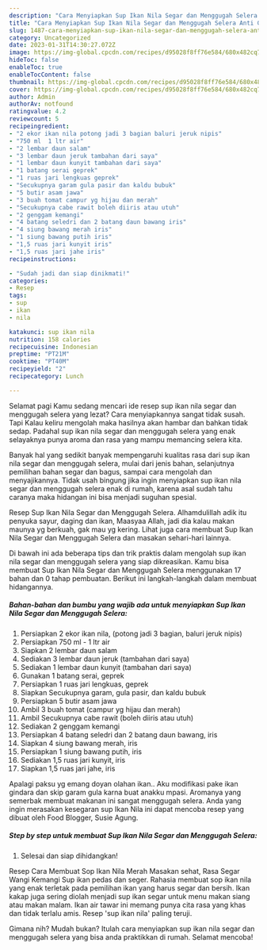 ```yaml
---
description: "Cara Menyiapkan Sup Ikan Nila Segar dan Menggugah Selera Anti Gagal"
title: "Cara Menyiapkan Sup Ikan Nila Segar dan Menggugah Selera Anti Gagal"
slug: 1487-cara-menyiapkan-sup-ikan-nila-segar-dan-menggugah-selera-anti-gagal
category: Uncategorized
date: 2023-01-31T14:30:27.072Z
image: https://img-global.cpcdn.com/recipes/d95028f8ff76e584/680x482cq70/sup-ikan-nila-segar-dan-menggugah-selera-foto-resep-utama.jpg
hideToc: false
enableToc: true
enableTocContent: false
thumbnail: https://img-global.cpcdn.com/recipes/d95028f8ff76e584/680x482cq70/sup-ikan-nila-segar-dan-menggugah-selera-foto-resep-utama.jpg
cover: https://img-global.cpcdn.com/recipes/d95028f8ff76e584/680x482cq70/sup-ikan-nila-segar-dan-menggugah-selera-foto-resep-utama.jpg
author: Admin
authorAv: notfound
ratingvalue: 4.2
reviewcount: 5
recipeingredient:
- "2 ekor ikan nila potong jadi 3 bagian baluri jeruk nipis"
- "750 ml  1 ltr air"
- "2 lembar daun salam"
- "3 lembar daun jeruk tambahan dari saya"
- "1 lembar daun kunyit tambahan dari saya"
- "1 batang serai geprek"
- "1 ruas jari lengkuas geprek"
- "Secukupnya garam gula pasir dan kaldu bubuk"
- "5 butir asam jawa"
- "3 buah tomat campur yg hijau dan merah"
- "Secukupnya cabe rawit boleh diiris atau utuh"
- "2 genggam kemangi"
- "4 batang seledri dan 2 batang daun bawang iris"
- "4 siung bawang merah iris"
- "1 siung bawang putih iris"
- "1,5 ruas jari kunyit iris"
- "1,5 ruas jari jahe iris"
recipeinstructions:

- "Sudah jadi dan siap dinikmati!"
categories:
- Resep
tags:
- sup
- ikan
- nila

katakunci: sup ikan nila 
nutrition: 158 calories
recipecuisine: Indonesian
preptime: "PT21M"
cooktime: "PT40M"
recipeyield: "2"
recipecategory: Lunch

---
```



Selamat pagi Kamu sedang mencari ide resep sup ikan nila segar dan menggugah selera yang lezat? Cara menyiapkannya sangat tidak susah. Tapi Kalau keliru mengolah maka hasilnya akan hambar dan bahkan tidak sedap. Padahal sup ikan nila segar dan menggugah selera yang enak selayaknya punya aroma dan rasa yang mampu memancing selera kita.


Banyak hal yang sedikit banyak mempengaruhi kualitas rasa dari sup ikan nila segar dan menggugah selera, mulai dari jenis bahan, selanjutnya pemilihan bahan segar dan bagus, sampai cara mengolah dan menyajikannya. Tidak usah bingung jika ingin menyiapkan sup ikan nila segar dan menggugah selera enak di rumah, karena asal sudah tahu caranya maka hidangan ini bisa menjadi suguhan spesial.

Resep Sup Ikan Nila Segar dan Menggugah Selera. Alhamdulillah adik itu penyuka sayur, daging dan ikan, Maasyaa Allah, jadi dia kalau makan maunya yg berkuah, gak mau yg kering. Lihat juga cara membuat Sup Ikan Nila Segar dan Menggugah Selera dan masakan sehari-hari lainnya.


Di bawah ini ada beberapa tips dan trik praktis dalam mengolah sup ikan nila segar dan menggugah selera yang siap dikreasikan. Kamu bisa membuat Sup Ikan Nila Segar dan Menggugah Selera menggunakan 17 bahan dan 0 tahap pembuatan. Berikut ini langkah-langkah dalam membuat hidangannya.

<!--inarticleads1-->

##### Bahan-bahan dan bumbu yang wajib ada untuk menyiapkan Sup Ikan Nila Segar dan Menggugah Selera:

1. Persiapkan 2 ekor ikan nila, (potong jadi 3 bagian, baluri jeruk nipis)
1. Persiapkan 750 ml - 1 ltr air
1. Siapkan 2 lembar daun salam
1. Sediakan 3 lembar daun jeruk (tambahan dari saya)
1. Sediakan 1 lembar daun kunyit (tambahan dari saya)
1. Gunakan 1 batang serai, geprek
1. Persiapkan 1 ruas jari lengkuas, geprek
1. Siapkan Secukupnya garam, gula pasir, dan kaldu bubuk
1. Persiapkan 5 butir asam jawa
1. Ambil 3 buah tomat (campur yg hijau dan merah)
1. Ambil Secukupnya cabe rawit (boleh diiris atau utuh)
1. Sediakan 2 genggam kemangi
1. Persiapkan 4 batang seledri dan 2 batang daun bawang, iris
1. Siapkan 4 siung bawang merah, iris
1. Persiapkan 1 siung bawang putih, iris
1. Sediakan 1,5 ruas jari kunyit, iris
1. Siapkan 1,5 ruas jari jahe, iris


Apalagi paksu yg emang doyan olahan ikan.. Aku modifikasi pake ikan gindara dan skip garam gula karna buat anakku mpasi. Aromanya yang semerbak membuat makanan ini sangat menggugah selera. Anda yang ingin merasakan kesegaran sup Ikan Nila ini dapat mencoba resep yang dibuat oleh Food Blogger, Susie Agung. 

<!--inarticleads2-->

##### Step by step untuk membuat Sup Ikan Nila Segar dan Menggugah Selera:


1. Selesai dan siap dihidangkan!

Resep Cara Membuat Sop Ikan Nila Merah Masakan sehat, Rasa Segar Wangi Kemangi Sup ikan pedas dan seger. Rahasia membuat sop ikan nila yang enak terletak pada pemilihan ikan yang harus segar dan bersih. Ikan kakap juga sering diolah menjadi sup ikan segar untuk menu makan siang atau makan malam. Ikan air tawar ini memang punya cita rasa yang khas dan tidak terlalu amis. Resep &#39;sup ikan nila&#39; paling teruji. 

Gimana nih? Mudah bukan? Itulah cara menyiapkan sup ikan nila segar dan menggugah selera yang bisa anda praktikkan di rumah. Selamat mencoba!
